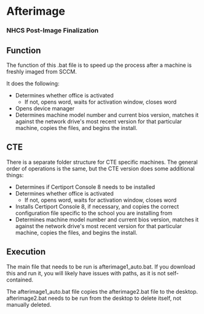 # **Afterimage**
### **NHCS Post-Image Finalization**

## Function
The function of this .bat file is to speed up the process after a machine is freshly imaged from SCCM. 

It does the following:
* Determines whether office is activated
  * If not, opens word, waits for activation window, closes word
* Opens device manager
* Determines machine model number and current bios version, matches it against the network drive's most recent version for that particular machine, copies the files, and begins the install.

## CTE
There is a separate folder structure for CTE specific machines. The general order of operations is the same, but the CTE version does some additional things:
* Determines if Certiport Console 8 needs to be installed
* Determines whether office is activated
  * If not, opens word, waits for activation window, closes word
* Installs Certiport Console 8, if necessary, and copies the correct configuration file specific to the school you are installing from
* Determines machine model number and current bios version, matches it against the network drive's most recent version for that particular machine, copies the files, and begins the install.

## Execution
The main file that needs to be run is afterimage1_auto.bat. If you download this and run it, you will likely have issues with paths, as it is not self-contained.

The afterimage1_auto.bat file copies the afterimage2.bat file to the desktop.
afterimage2.bat needs to be run from the desktop to delete itself, not manually deleted.